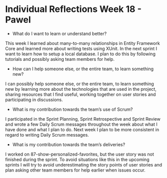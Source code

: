 # Individual Reflections Week 18 - Pawel

* What do I want to learn or understand better?

This week I learned about many-to-many relationships in Entity Framework Core and learned more about writing tests using XUnit. In the next sprint I want to learn how to setup a local database. I plan to do this by following tutorials and possibly asking team members for help.

* How can I help someone else, or the entire team, to learn something new?

I can possibly help someone else, or the entire team, to learn something new by learning more about the technologies that are used in the project, sharing resources that I find useful, working together on user stories and participating in discussions.

* What is my contribution towards the team’s use of Scrum?

I participated in the Sprint Planning, Sprint Retrospective and Sprint Review and wrote a few Daily Scrum messages throughout the week about what I have done and what I plan to do. Next week I plan to be more consistent in regard to writing Daily Scrum messages.

* What is my contribution towards the team’s deliveries?

I worked on 87-show-personalized-favorites, but the user story was not finished during the sprint. To avoid situations like this in the upcoming sprints I will try to avoid underestimating the story points of user stories and plan asking other team members for help earlier when issues occur.
